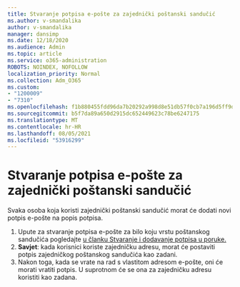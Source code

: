 ```yaml
---
title: Stvaranje potpisa e-pošte za zajednički poštanski sandučić
ms.author: v-smandalika
author: v-smandalika
manager: dansimp
ms.date: 12/18/2020
ms.audience: Admin
ms.topic: article
ms.service: o365-administration
ROBOTS: NOINDEX, NOFOLLOW
localization_priority: Normal
ms.collection: Adm_O365
ms.custom:
- "1200009"
- "7310"
ms.openlocfilehash: f1b880455fdd96da7b20292a998d8e51db57f0cb7a196d5ff9dcb5ad2e484e25
ms.sourcegitcommit: b5f7da89a650d2915dc652449623c78be6247175
ms.translationtype: MT
ms.contentlocale: hr-HR
ms.lasthandoff: 08/05/2021
ms.locfileid: "53916299"
---
```

# <a name="create-an-email-signature-for-a-shared-mailbox"></a>Stvaranje potpisa e-pošte za zajednički poštanski sandučić

Svaka osoba koja koristi zajednički poštanski sandučić morat će dodati novi potpis e-pošte na popis potpisa.

1. Upute za stvaranje potpisa e-pošte za bilo koju vrstu poštanskog sandučića pogledajte [u članku Stvaranje i dodavanje potpisa u poruke.](https://support.office.com/article/8ee5d4f4-68fd-464a-a1c1-0e1c80bb27f2)
2. **Savjet**: kada korisnici koriste zajedničku adresu, morat će postaviti potpis zajedničkog poštanskog sandučića kao zadani.
3. Nakon toga, kada se vrate na rad s vlastitom adresom e-pošte, oni će morati vratiti potpis. U suprotnom će se ona za zajedničku adresu koristiti kao zadana.